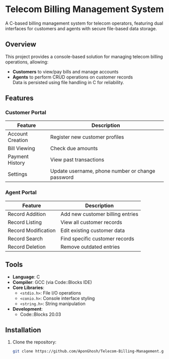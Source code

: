 # Telecom Billing Management System

A C-based billing management system for telecom operators, featuring dual interfaces for customers and agents with secure file-based data storage.


## Overview
This project provides a console-based solution for managing telecom billing operations, allowing:
- **Customers** to view/pay bills and manage accounts
- **Agents** to perform CRUD operations on customer records  
Data is persisted using file handling in C for reliability.

## Features

### Customer Portal
| Feature            | Description                                  |
|--------------------|----------------------------------------------|
| Account Creation   | Register new customer profiles               |
| Bill Viewing       | Check due amounts                           |
| Payment History    | View past transactions                      |
| Settings           | Update username, phone number or change password |

### Agent Portal
| Feature            | Description                                  |
|--------------------|----------------------------------------------|
| Record Addition    | Add new customer billing entries            |
| Record Listing     | View all customer records                   |
| Record Modification| Edit existing customer data                 |
| Record Search      | Find specific customer records              |
| Record Deletion    | Remove outdated entries                     |

## Tools
- **Language**: C 
- **Compiler**: GCC (via Code::Blocks IDE)
- **Core Libraries**:
  - `<stdio.h>`: File I/O operations
  - `<conio.h>`: Console interface styling
  - `<string.h>`: String manipulation
- **Development**:
  - Code::Blocks 20.03

## Installation
1. Clone the repository:
   ```bash
   git clone https://github.com/AponGhosh/Telecom-Billing-Management.git
